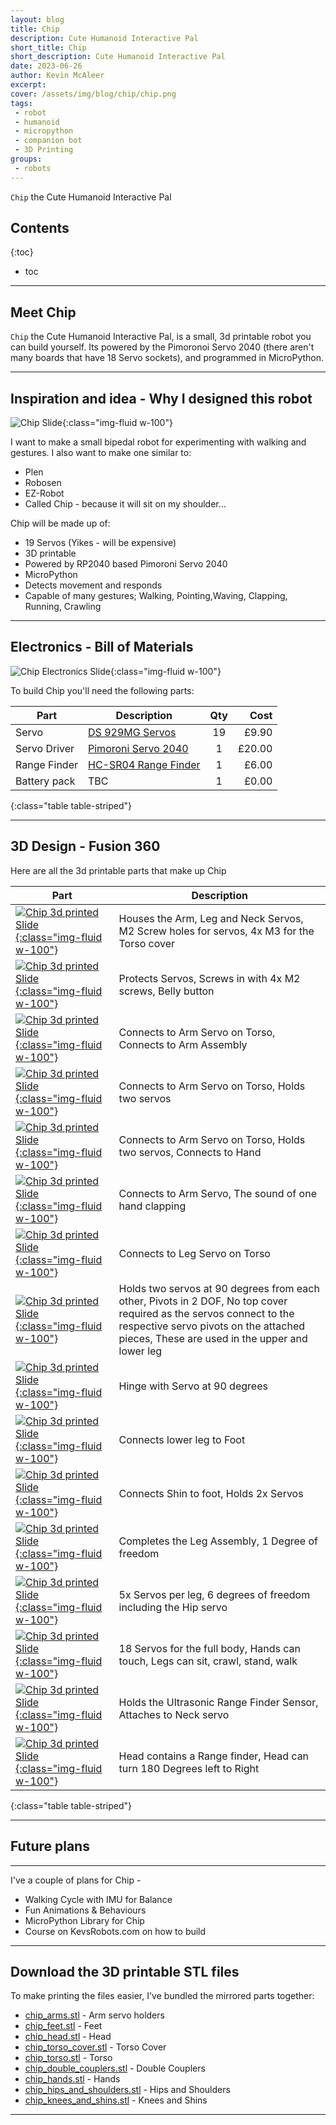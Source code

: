 ```yaml
---
layout: blog
title: Chip
description: Cute Humanoid Interactive Pal
short_title: Chip
short_description: Cute Humanoid Interactive Pal
date: 2023-06-26
author: Kevin McAleer
excerpt: 
cover: /assets/img/blog/chip/chip.png
tags: 
 - robot
 - humanoid
 - micropython
 - companion bot
 - 3D Printing
groups:
 - robots
---
```


`Chip` the Cute Humanoid Interactive Pal

## Contents

{:toc}
* toc

---

## Meet Chip

`Chip` the Cute Humanoid Interactive Pal, is a small, 3d printable robot you can build yourself. Its powered by the Pimoronoi Servo 2040 (there aren't many boards that have 18 Servo sockets), and programmed in MicroPython.

---

## Inspiration and idea - Why I designed this robot

![Chip Slide](/assets/img/blog/chip/chip03.jpg){:class="img-fluid w-100"}

I want to make a small bipedal robot for experimenting with walking and gestures.
I also want to make one similar to:

* Plen
* Robosen
* EZ-Robot
* Called Chip - because it will sit on my shoulder…

Chip will be made up of:

* 19 Servos (Yikes - will be expensive)
* 3D printable
* Powered by RP2040 based Pimoroni Servo 2040
* MicroPython
* Detects movement and responds
* Capable of many gestures; Walking, Pointing,Waving, Clapping, Running, Crawling

---

## Electronics - Bill of Materials

![Chip Electronics Slide](/assets/img/blog/chip/chip04.jpg){:class="img-fluid w-100"}

To build Chip you'll need the following parts:

Part         | Description                                                                           | Qty |   Cost
-------------|---------------------------------------------------------------------------------------|:---:|------:
Servo        | [DS 929MG Servos](https://shop.pimoroni.com/products/ds-929mg-digital-servo)          | 19  |  £9.90
Servo Driver | [Pimoroni Servo 2040](collabs.shop/muhuwr)                                            |  1  | £20.00
Range Finder | [HC-SR04 Range Finder](https://shop.pimoroni.com/products/ultrasonic-distance-sensor) |  1  |  £6.00
Battery pack | TBC                                                                                   |  1  |  £0.00
{:class="table table-striped"}

---

## 3D Design - Fusion 360

Here are all the 3d printable parts that make up Chip

Part                                                                                                                     | Description
-------------------------------------------------------------------------------------------------------------------------|------------------------------------------------------------------------------------------
[![Chip 3d printed Slide](/assets/img/blog/chip/chip05.jpg){:class="img-fluid w-100"}](/assets/img/blog/chip/chip05.jpg) | Houses the Arm, Leg and Neck Servos, M2 Screw holes for servos, 4x M3 for the Torso cover
[![Chip 3d printed Slide](/assets/img/blog/chip/chip07.jpg){:class="img-fluid w-100"}](/assets/img/blog/chip/chip07.jpg) | Protects Servos, Screws in with 4x M2 screws, Belly button
[![Chip 3d printed Slide](/assets/img/blog/chip/chip08.jpg){:class="img-fluid w-100"}](/assets/img/blog/chip/chip08.jpg) | Connects to Arm Servo on Torso, Connects to Arm Assembly
[![Chip 3d printed Slide](/assets/img/blog/chip/chip09.jpg){:class="img-fluid w-100"}](/assets/img/blog/chip/chip09.jpg) | Connects to Arm Servo on Torso, Holds two servos
[![Chip 3d printed Slide](/assets/img/blog/chip/chip10.jpg){:class="img-fluid w-100"}](/assets/img/blog/chip/chip10.jpg) | Connects to Arm Servo on Torso, Holds two servos, Connects to Hand
[![Chip 3d printed Slide](/assets/img/blog/chip/chip11.jpg){:class="img-fluid w-100"}](/assets/img/blog/chip/chip11.jpg) | Connects to Arm Servo, The sound of one hand clapping
[![Chip 3d printed Slide](/assets/img/blog/chip/chip12.jpg){:class="img-fluid w-100"}](/assets/img/blog/chip/chip12.jpg) | Connects to Leg Servo on Torso
[![Chip 3d printed Slide](/assets/img/blog/chip/chip13.jpg){:class="img-fluid w-100"}](/assets/img/blog/chip/chip13.jpg) | Holds two servos at 90 degrees from each other, Pivots in 2 DOF, No top cover required as the servos connect to the respective servo pivots on the attached pieces, These are used in the upper and lower leg
[![Chip 3d printed Slide](/assets/img/blog/chip/chip14.jpg){:class="img-fluid w-100"}](/assets/img/blog/chip/chip14.jpg) | Hinge with Servo at 90 degrees
[![Chip 3d printed Slide](/assets/img/blog/chip/chip15.jpg){:class="img-fluid w-100"}](/assets/img/blog/chip/chip15.jpg) | Connects lower leg to Foot
[![Chip 3d printed Slide](/assets/img/blog/chip/chip16.jpg){:class="img-fluid w-100"}](/assets/img/blog/chip/chip16.jpg) | Connects Shin to foot, Holds 2x Servos
[![Chip 3d printed Slide](/assets/img/blog/chip/chip17.jpg){:class="img-fluid w-100"}](/assets/img/blog/chip/chip17.jpg) | Completes the Leg Assembly, 1 Degree of freedom
[![Chip 3d printed Slide](/assets/img/blog/chip/chip18.jpg){:class="img-fluid w-100"}](/assets/img/blog/chip/chip18.jpg) | 5x Servos per leg, 6 degrees of freedom including the Hip servo
[![Chip 3d printed Slide](/assets/img/blog/chip/chip19.jpg){:class="img-fluid w-100"}](/assets/img/blog/chip/chip19.jpg) | 18 Servos for the full body, Hands can touch, Legs can sit, crawl, stand, walk
[![Chip 3d printed Slide](/assets/img/blog/chip/chip20.jpg){:class="img-fluid w-100"}](/assets/img/blog/chip/chip20.jpg) | Holds the Ultrasonic Range Finder Sensor, Attaches to Neck servo
[![Chip 3d printed Slide](/assets/img/blog/chip/chip21.jpg){:class="img-fluid w-100"}](/assets/img/blog/chip/chip21.jpg) | Head contains a Range finder, Head can turn 180 Degrees left to Right
{:class="table table-striped"}

---

## Future plans

---

I've a couple of plans for Chip -

* Walking Cycle with IMU for Balance
* Fun Animations & Behaviours
* MicroPython Library for Chip
* Course on KevsRobots.com on how to build

---

## Download the 3D printable STL files

To make printing the files easier, I've bundled the mirrored parts together:

* [chip_arms.stl](/assets/stl/chip/chip_arms.stl) - Arm servo holders
* [chip_feet.stl](/assets/stl/chip/chip_feet.stl) - Feet
* [chip_head.stl](/assets/stl/chip/chip_head.stl) - Head
* [chip_torso_cover.stl](/assets/stl/chip/chip_torso_cover.stl) - Torso Cover
* [chip_torso.stl](/assets/stl/chip/chip_torso.stl) - Torso
* [chip_double_couplers.stl](/assets/stl/chip/chip_double_couplers.stl) - Double Couplers
* [chip_hands.stl](/assets/stl/chip/chip_hands.stl) - Hands
* [chip_hips_and_shoulders.stl](/assets/stl/chip/chip_hips_and_shoulders.stl) - Hips and Shoulders
* [chip_knees_and_shins.stl](/assets/stl/chip/chip_knees_and_shins.stl) - Knees and Shins

---
